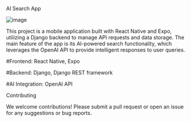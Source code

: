 AI Search App

![image](https://github.com/user-attachments/assets/0f9e3205-d20d-4168-afdf-234fa53370d8)

This project is a mobile application built with React Native and Expo, utilizing a Django backend to manage API requests and data storage.
The main feature of the app is its AI-powered search functionality, which leverages the OpenAI API to provide intelligent responses to user queries.

#Frontend: React Native, Expo

#Backend: Django, Django REST framework

#AI Integration: OpenAI API

Contributing

We welcome contributions! Please submit a pull request or open an issue for any suggestions or bug reports.
